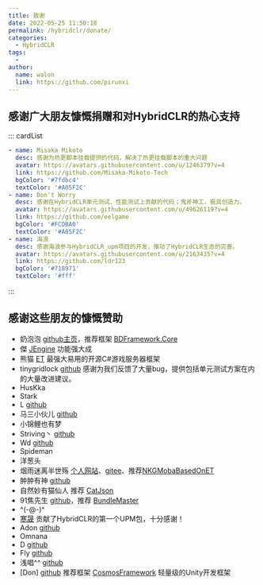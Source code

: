 ```yaml
---
title: 致谢
date: 2022-05-25 11:50:18
permalink: /hybridclr/donate/
categories:
  - HybridCLR
tags:
  - 
author: 
  name: walon
  link: https://github.com/pirunxi
---
```


## 感谢广大朋友慷慨捐赠和对HybridCLR的热心支持

::: cardList
```yaml
- name: Misaka Mikoto
  desc: 感谢为热更脚本挂载提供的代码，解决了热更挂载脚本的重大问题
  avatar: https://avatars.githubusercontent.com/u/1246379?v=4
  link: https://github.com/Misaka-Mikoto-Tech
  bgColor: '#7fdbc4'
  textColor: '#A05F2C'
- name: Don't Worry
  desc: 感谢在HybridCLR单元测试、性能测试上贡献的代码；鬼斧神工，极具创造力。
  avatar: https://avatars.githubusercontent.com/u/49626119?v=4
  link: https://github.com/eelgame
  bgColor: '#FCDBA0'
  textColor: '#A05F2C'
- name: 海浪
  desc: 感谢海浪参与HybridCLR_upm项目的开发，推动了HybridCLR生态的完善。
  avatar: https://avatars.githubusercontent.com/u/2163435?v=4
  link: https://github.com/ldr123
  bgColor: '#718971'
  textColor: '#fff'
```
:::

## 感谢这些朋友的慷慨赞助

- 奶泡泡 [github主页](https://github.com/yimengfan)，推荐框架 [BDFramework.Core](https://github.com/yimengfan/BDFramework.Core)
- 傑 [JEngine](https://github.com/JasonXuDeveloper/JEngine) 功能强大成
- 熊猫 [ET](https://github.com/egametang/ET) 最强大易用的开源C#游戏服务器框架
- tinygridlock [github](https://github.com/tinygridlock) 感谢为我们反馈了大量bug，提供包括单元测试方案在内的大量改进建议。
- HusKka
- Stark
- L  [github](https://github.com/LiuOcean)
- 马三小伙儿 [github](https://github.com/XINCGer) 
- 小锦鲤也有梦
- Striving丶 [github](https://github.com/HFX-93)
- Wd [github](https://github.com/chardian)
- Spideman
- 洋葱头
- 烟雨迷离半世殇  [个人网站](https://www.lfzxb.top/)、[gitee](https://gitee.com/NKG_admin)、推荐[NKGMobaBasedOnET](https://gitee.com/NKG_admin/NKGMobaBasedOnET)
- 肿肿有神 [github](https://github.com/chenjiepro)
- 自然妙有猫仙人 推荐 [CatJson](https://github.com/CatImmortal/CatJson)
- 91焦先生 [github](https://github.com/mister91jiao)，推荐 [BundleMaster](https://github.com/mister91jiao/BundleMaster)
- ^(-@-)^
- [寒晟](https://github.com/huangchaoqun) 贡献了HybridCLR的第一个UPM包，十分感谢！
- Adon [github](https://github.com/Adon92)
- Omnana
- D [github](github.com/adiu)
- Fly  [github](https://github.com/renfengyi)
- 浅唱^^ [github](https://github.com/doitmyway)
- [Don] [github](https://github.com/DonnYep)  推荐框架 [CosmosFramework](https://github.com/DonnYep/CosmosFramework) 轻量级的Unity开发框架

